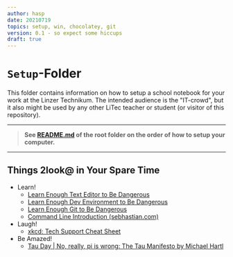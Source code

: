 ```yaml
---
author: hasp
date: 20210719
topics: setup, win, chocolatey, git
version: 0.1 - so expect some hiccups
draft: true
---
```


# `Setup`-Folder

This folder contains information on how to setup a school notebook for your work at the Linzer Technikum. The intended audience is the "IT-crowd", but it also might be used by any other LiTec teacher or student (or visitor of this repository).

---

> **See [README.md](../README.md) of the root folder on the order of how to setup your computer.**

---

## Things 2look@ in Your Spare Time

- Learn!
  - [Learn Enough Text Editor to Be Dangerous](https://www.learnenough.com/text-editor-tutorial)
  - [Learn Enough Dev Environment to Be Dangerous](https://www.learnenough.com/dev-environment-tutorial)
  - [Learn Enough Git to Be Dangerous](https://www.learnenough.com/git-tutorial)
  - [Command Line Introduction (sebhastian.com)](https://sebhastian.com/command-line-introduction/)
- Laugh!
  - [xkcd: Tech Support Cheat Sheet](https://m.xkcd.com/627/)
- Be Amazed!
  - [Tau Day | No, really, pi is wrong: The Tau Manifesto by Michael Hartl](https://tauday.com/tau-manifesto)

